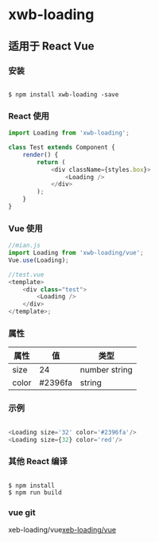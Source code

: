 # xwb-loading

## 适用于 React Vue


### 安装

```shell

$ npm install xwb-loading -save

```

### React 使用

```js
import Loading from 'xwb-loading';

class Test extends Component {
    render() {
        return (
            <div className={styles.box}>
                <Loading />
            </div>
        );
    }
}
```

### Vue 使用

```js
//mian.js
import Loading from 'xwb-loading/vue';
Vue.use(Loading);

//test.vue
<template>
    <div class="test">
        <Loading />
    </div>
</template>;
```

### 属性

| 属性  | 值      | 类型          |
| ----- | ------- | ------------- |
| size  | 24      | number string |
| color | #2396fa | string        |

### 示例

```js

<Loading size='32' color='#2396fa'/>
<Loading size={32} color='red'/>

```

### 其他 React 编译

```shell

$ npm install
$ npm run build

```

### vue git

xeb-loading/vue[xeb-loading/vue](https://github.com/xwb007/xwb-loading-vue.git)
